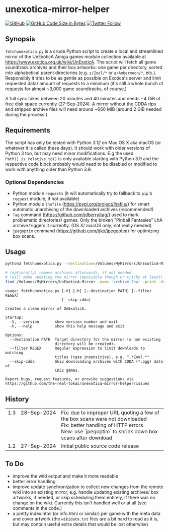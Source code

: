 # unexotica-mirror-helper


[![GitHub](https://img.shields.io/github/license/the-real-tokai/unexotica-mirror-helper?color=green&label=License&style=flat)](https://github.com/the-real-tokai/unexotica-mirror-helper/blob/master/LICENSE)
[![GitHub Code Size in Bytes](https://img.shields.io/github/languages/code-size/the-real-tokai/unexotica-mirror-helper?label=Code%20Size&style=flat)](https://github.com/the-real-tokai/unexotica-mirror-helper/)
[![Twitter Follow](https://img.shields.io/twitter/follow/binaryriot?color=blue&label=Follow%20%40binaryriot&style=flat)](https://twitter.com/binaryriot)

## Synopsis

`fetchunexotica.py` is a crude Python script to create a local and streamlined mirror of the UnExoticA Amiga games module
collection available at https://www.exotica.org.uk/wiki/UnExoticA. The script will fetch all game soundtrack archives and
their box artworks: one game per directory, sorted into alphabetical parent directories (e.g. `z/Zool/*` or `a/Ambermoon/*`,
etc.). Responsibly it tries to be as gentle as possible on Exotica's server and limit requested data/ amount of requests to
a minimum (it's still a whole bunch of requests for almost ~3,000 game soundtracks, of course.)

A full sync takes between 20 minutes and 40 minutes and needs ~4 GiB of free disk space currently (27-Sep-2024). A mirror
without the CDDA rips and stripped archive files will need around ~660 MiB (around 2 GiB needed during the process.)

## Requirements

The script has only be tested with *Python 3.12* on Mac OS X aka macOS (or whatever it is called these days). It should work
with older versions of Python 3 too, but may need minor modifications. E.g the used `Path().is_relative_to()` is only available starting
with Python 3.9 and the respective code block probably would need to be disabled or modified to work with anything older than
Python 3.9.

### Optional Dependencies

* Python module `requests` (it will automatically try to fallback to `pip`'s `request` module, if not available)
* Python module `lhafile` (https://pypi.org/project/lhafile/) for smart automatic unarchiving of the downloaded archives (recommended!)
* `Tag` command (https://github.com/jdberry/tag/) used to mark problematic directories/ games. Only
the broken "Pinball Fantasies" LhA archive triggers it currently. (OS X/ macOS only; not really needed)
* `jpegoptim` command (https://github.com/tjko/jpegoptim) for optimizing box scans.


## Usage

```bash
python3 fetchunexotica.py --destination=/Volumes/MyMirrors/UnExoticA-Mirror

# (optionally) remove archives afterwards, if not needed
# (will make updating the mirror impossible though or tricky at least)
find /Volumes/MyMirrors/UnExoticA-Mirror -name 'archive.lha' -print -delete
````

```
usage: fetchunexotica.py [-V] [-h] [--destination PATH] [--filter REGEX]
                         [--skip-cdda]

Creates a clean mirror of UnExoticA.

Startup:
  -V, --version       show version number and exit
  -h, --help          show this help message and exit

Options:
  --destination PATH  Target directory for the mirror (a non existing
                      directory will be created).
  --filter REGEX      Regular expression to limit downloads to matching
                      titles (case insensitive), e.g. ".*Zool.*"
  --skip-cdda         Skip downloading archives with CDDA (*.ogg) data of
                      CD32 games.

Report bugs, request features, or provide suggestions via
https://github.com/the-real-tokai/unexotica-mirror-helper/issues
```


## History

<table>
    <tr>
        <td valign=top>1.3</td>
        <td valign=top nowrap>28-Sep-2024</td>
        <td>
			Fix: due to improper URL quoting a few of the box scans were not downloaded<br>
		    Fix: better handling of HTTP errors<br>
			New: use `jpegoptim` to shrink down box scans after download
	    </td>
    </tr>
    <tr>
        <td valign=top>1.2</td>
        <td valign=top nowrap>27-Sep-2024</td>
        <td>Initial public source code release</td>
    </tr>
</table>


## To Do

* improve the wild output and make it more readable
* better error handling
* improve update synchronization to collect new changes from the remote wiki into an existing mirror, e.g.
  handle updating existing archives/ box artworks, if needed, or skip scheduling them entirely, if there
  was no change on the wiki. Currently this isn't handled well or at all (see comments in the code.)
* a pretty index.html (or info.html or similar) per game with the meta data and cover artwork (the
  `wikidata.txt` files are a bit hard to read as it is, but may contain useful extra details that would be lost
  otherwise)